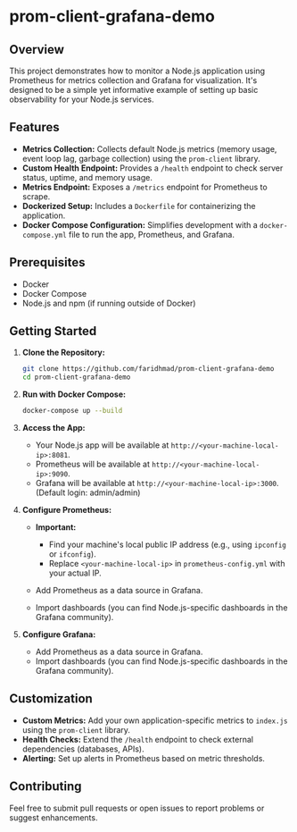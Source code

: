 # prom-client-grafana-demo

## Overview

This project demonstrates how to monitor a Node.js application using Prometheus for metrics collection and Grafana for visualization. It's designed to be a simple yet informative example of setting up basic observability for your Node.js services.

## Features

* **Metrics Collection:** Collects default Node.js metrics (memory usage, event loop lag, garbage collection) using the `prom-client` library.
* **Custom Health Endpoint:** Provides a `/health` endpoint to check server status, uptime, and memory usage.
* **Metrics Endpoint:** Exposes a `/metrics` endpoint for Prometheus to scrape.
* **Dockerized Setup:** Includes a `Dockerfile` for containerizing the application.
* **Docker Compose Configuration:**  Simplifies development with a `docker-compose.yml` file to run the app, Prometheus, and Grafana.

## Prerequisites

* Docker
* Docker Compose
* Node.js and npm (if running outside of Docker)

## Getting Started

1. **Clone the Repository:**

   ```bash
   git clone https://github.com/faridhmad/prom-client-grafana-demo
   cd prom-client-grafana-demo
   ```

2. **Run with Docker Compose:**

   ```bash
   docker-compose up --build
   ```

3. **Access the App:**

   * Your Node.js app will be available at `http://<your-machine-local-ip>:8081`.
   * Prometheus will be available at `http://<your-machine-local-ip>:9090`.
   * Grafana will be available at `http://<your-machine-local-ip>:3000`. (Default login: admin/admin)

5. **Configure Prometheus:**
   * **Important:**
     * Find your machine's local public IP address (e.g., using `ipconfig` or `ifconfig`). 
     * Replace `<your-machine-local-ip>` in `prometheus-config.yml` with your actual IP.

   * Add Prometheus as a data source in Grafana.
   * Import dashboards (you can find Node.js-specific dashboards in the Grafana community).

6. **Configure Grafana:**

   * Add Prometheus as a data source in Grafana.
   * Import dashboards (you can find Node.js-specific dashboards in the Grafana community).

## Customization

* **Custom Metrics:** Add your own application-specific metrics to `index.js` using the `prom-client` library.
* **Health Checks:** Extend the `/health` endpoint to check external dependencies (databases, APIs).
* **Alerting:** Set up alerts in Prometheus based on metric thresholds.

## Contributing

Feel free to submit pull requests or open issues to report problems or suggest enhancements.
